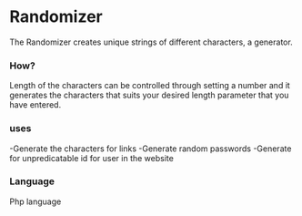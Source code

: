 # Randomizer

The Randomizer creates unique strings of different characters, a generator.

### How?
Length of the characters can be controlled through setting a number and it generates the characters that suits your desired length parameter that you have entered.

### uses

-Generate the characters for links
-Generate random passwords
-Generate for unpredicatable id for user in the website

### Language

Php language


